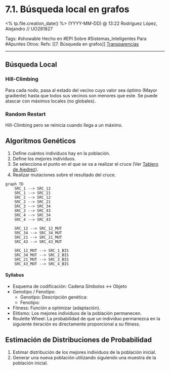 # 7.1. Búsqueda local en grafos
<% tp.file.creation_date() %> (YYYY-MM-DD) @ 13:22
Rodríguez López, Alejandro // UO281827

Tags:
	#showable
	Hecho en #EPI
	Sobre #Sistemas_Inteligentes 
	Para #Apuntes 
	Otros:
	Refs:
		 [[7. Búsqueda en grafos]]
		 [Transparencias](https://www.campusvirtual.uniovi.es/pluginfile.php/988781/mod_resource/content/0/T6%20Busqueda%20local%20%20L6%20Local%20search.pdf)
 
<hr>

## Búsqueda Local
### Hill-Climbing
Para cada nodo, pasa al estado del vecino cuyo valor sea óptimo (Mayor gradiente) hasta que todos sus vecinos son menores que este.
Se puede atascar con máximos locales (no globales).
### Random Restart
Hill-Climbing pero se reinicia cuando llega a un máximo. 

## Algoritmos Genéticos
1. Define cuántos individuos hay en la población.
2. Define los mejores individuos.
3. Se selecciona el punto en el que se va a realizar el cruce (Ver [Tablero de Ajedrez](https://www.campusvirtual.uniovi.es/pluginfile.php/988781/mod_resource/content/0/T6%20Busqueda%20local%20%20L6%20Local%20search.pdf#page=4)).
4. Realizar mutaciones sobre el resultado del cruce.

``` mermaid
graph TD
	SRC_1 --> SRC_12
	SRC_1 --> SRC_21
	SRC_2 --> SRC_12
	SRC_2 --> SRC_21
	SRC_3 --> SRC_34
	SRC_3 --> SRC_43
	SRC_4 --> SRC_34
	SRC_4 --> SRC_43

	SRC_12 --> SRC_12_MUT
	SRC_34 --> SRC_34_MUT
	SRC_21 --> SRC_21_MUT
	SRC_43 --> SRC_43_MUT
 
	SRC_12_MUT --> SRC_1_BIS
	SRC_34_MUT --> SRC_2_BIS
	SRC_21_MUT --> SRC_3_BIS
	SRC_43_MUT --> SRC_4_BIS
```

#### Syllabus
- Esquema de codificación: Cadena Símbolos <-> Objeto
- Genotipo / Fenotipo:
	- Genotipo: Descripción genética:
	- Fenotipo:
- Fitness: Función a optimizar (adaptación).
- Elitismo: Los mejores individuos de la población permanecen.
- Roulette Wheel: La probabilidad de que un individuo permanezca en la siguiente iteración es directamente proporcional a su fitness.

## Estimación de Distribuciones de Probabilidad
1. Estimar distribución de los mejores individuos de la población inicial.
2. Generar una nueva población utilizando siguiendo una muestra de la población inicial.



